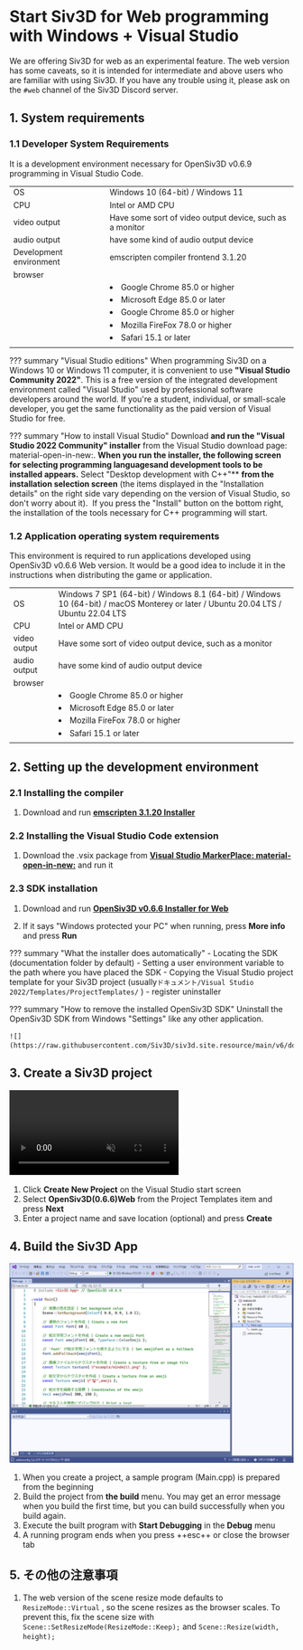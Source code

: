 # Start Siv3D for Web programming with Windows + Visual Studio

We are offering Siv3D for web as an experimental feature. The web version has some caveats, so it is intended for intermediate and above users who are familiar with using Siv3D. If you have any trouble using it, please ask on the `#web` channel of the Siv3D Discord server.

## 1. System requirements

### 1.1 Developer System Requirements

It is a development environment necessary for OpenSiv3D v0.6.9 programming in Visual Studio Code.

|                         |                                                          |
|-------------------------|----------------------------------------------------------|
| OS                      | Windows 10 (64-bit) /  Windows 11                        |
| CPU                     | Intel or AMD CPU                                         |
| video output            | Have some sort of video output device, such as a monitor |
| audio output            | have some kind of audio output device                    |
| Development environment | emscripten compiler frontend 3.1.20                      |
| browser                 | <ul>                                                     |
|                         | <li>Google Chrome 85.0 or higher</li>                    |
|                         | <li>Microsoft Edge 85.0 or later</li>                    |
|                         | <li>Google Chrome 85.0 or higher</li>                    |
|                         | <li>Mozilla FireFox 78.0 or higher</li>                  |
|                         | <li>Safari 15.1 or later</li>                            |
|                         | </ul>                                                    |

??? summary "Visual Studio editions" When programming Siv3D on a Windows 10 or Windows 11 computer, it is convenient to use **"Visual Studio Community 2022"**. This is a free version of the integrated development environment called "Visual Studio" used by professional software developers around the world. If you're a student, individual, or small-scale developer, you get the same functionality as the paid version of Visual Studio for free.

??? summary "How to install Visual Studio" Download <strong>and run the "Visual Studio 2022 Community" installer</strong> from <a>the Visual Studio download page: material-open-in-new:.</a> <strong>When you run the installer, the following screen for selecting programming languages ​​and development tools to be installed appears.</strong> Select "Desktop development with C++"** <strong>from the installation selection screen</strong> (the items displayed in the "Installation details" on the right side vary depending on the version of Visual Studio, so don't worry about it). <img alt=""> If you press the "Install" button on the bottom right, the installation of the tools necessary for C++ programming will start.

### 1.2 Application operating system requirements

This environment is required to run applications developed using OpenSiv3D v0.6.6 Web version. It would be a good idea to include it in the instructions when distributing the game or application.

|              |                                                                                                                                     |
|--------------|-------------------------------------------------------------------------------------------------------------------------------------|
| OS           | Windows 7 SP1 (64-bit) / Windows 8.1 (64-bit) / Windows 10 (64-bit) / macOS Monterey or later / Ubuntu 20.04 LTS / Ubuntu 22.04 LTS |
| CPU          | Intel or AMD CPU                                                                                                                    |
| video output | Have some sort of video output device, such as a monitor                                                                            |
| audio output | have some kind of audio output device                                                                                               |
| browser      | <ul>                                                                                                                                |
|              | <li>Google Chrome 85.0 or higher</li>                                                                                               |
|              | <li>Microsoft Edge 85.0 or later</li>                                                                                               |
|              | <li>Mozilla FireFox 78.0 or higher</li>                                                                                             |
|              | <li>Safari 15.1 or later</li>                                                                                                       |
|              | </ul>                                                                                                                               |

## 2. Setting up the development environment

### 2.1 Installing the compiler

1. Download and run **[emscripten 3.1.20 Installer](//github.com/nokotan/EmscriptenInstaller/releases/download/v0.1.2/EmscriptenOffline.exe)**

### 2.2 Installing the Visual Studio Code extension

1. Download the .vsix package from **[Visual Studio MarkerPlace: material-open-in-new:](//marketplace.visualstudio.com/items?itemName=KamenokoSoft.emscripten-build-support)** and run it

### 2.3 SDK installation

1. Download and run **[OpenSiv3D v0.6.6 Installer for Web](//github.com/nokotan/OpenSiv3D/releases/download/v0.6.6r1/OpenSiv3D-Installer-wasm.exe)**

2. If it says "Windows protected your PC" when running, press **More info** and press **Run**

??? summary "What the installer does automatically" - Locating the SDK (documentation folder by default) - Setting a user environment variable to the path where you have placed the SDK - Copying the Visual Studio project template for your Siv3D project (usually`ドキュメント/Visual Studio 2022/Templates/ProjectTemplates/` ) - register uninstaller

??? summary "How to remove the installed OpenSiv3D SDK" Uninstall the OpenSiv3D SDK from Windows "Settings" like any other application.

```
![](https://raw.githubusercontent.com/Siv3D/siv3d.site.resource/main/v6/download/windows/uninstall.png)
```

## 3. Create a Siv3D project

<video src="https://github.com/Siv3D/siv3d.site.resource/blob/main/v6/download/windows/create_project.mp4?raw=true" autoplay loop muted></video>

1. Click **Create New Project** on the Visual Studio start screen
2. Select **OpenSiv3D(0.6.6)Web** from the Project Templates item and press **Next**
3. Enter a project name and save location (optional) and press **Create**

## 4. Build the Siv3D App

![](https://raw.githubusercontent.com/Siv3D/siv3d.site.resource/main/v6/download/windows/hellosiv3d.png)

1. When you create a project, a sample program (Main.cpp) is prepared from the beginning
2. Build the project from **the build** menu. You may get an error message when you build the first time, but you can build successfully when you build again.
3. Execute the built program with **Start Debugging** in the **Debug** menu
4. A running program ends when you press ++esc++ or close the browser tab

## 5. その他の注意事項

1. The web version of the scene resize mode defaults to `ResizeMode::Virtual` , so the scene resizes as the browser scales. To prevent this, fix the scene size with `Scene::SetResizeMode(ResizeMode::Keep);` and `Scene::Resize(width, height);`
